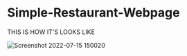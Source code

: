 # Simple-Restaurant-Webpage
THIS IS HOW IT'S LOOKS LIKE

![Screenshot 2022-07-15 150020](https://user-images.githubusercontent.com/80509169/179197118-22f380a0-09e9-4570-9c8e-7683d3d523bf.png)
